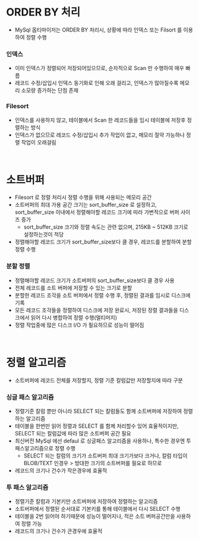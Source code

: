 # ORDER BY 처리
* MySql 옵티마이저는 ORDER BY 처리시, 상황에 따라 인덱스 또는 Filsort 를 이용하여 정렬 수행

### 인덱스
* 이미 인덱스가 정렬되어 저장되어있으므로, 순차적으로 Scan 만 수행하여 매우 빠름
* 레코드 수정/삽입시 인덱스 동기화로 인해 오래 걸리고, 인덱스가 많아질수록 메모리 소모량 증가하는 단점 존재

### Filesort
* 인덱스를 사용하지 않고, 테이블에서 Scan 한 레코드들을 임시 테이블에 저장후 정렬하는 방식
* 인덱스가 없으므로 레코드 수정/삽입시 추가 작업이 없고, 메모리 절약 가능하나 정렬 작업이 오래걸림

<br>

# 소트버퍼
* Filesort 로 정렬 처리시 정렬 수행을 위해 사용되는 메모리 공간
* 소트버퍼의 최대 가용 공간 크기는 sort_buffer_size 로 설정하고, sort_buffer_size 이내에서 정렬해야할 레코드 크기에 따라 가변적으로 버퍼 사이즈 증가
	* sort_buffer_size 크기와 정렬 속도는 관련 없으며, 215KB ~ 512KB 크기로 설정하는것이 적당
* 정렬해야할 레코드 크기가 sort_buffer_size보다 클 경우, 레코드를 분할하여 분할정렬 수행

### 분할 정렬
* 정렬해야할 레코드 크기가 소트버퍼의 sort_buffer_size보다 클 경우 사용
* 전체 레코드를 소트 버퍼에 저장할 수 있는 크기로 분할
* 분할한 레코드 조각을 소트 버퍼에서 정렬 수행 후, 정렬된 결과를 임시로 디스크에 기록
* 모든 레코드 조각들을 정렬하여 디스크에 저장 완료시, 저장된 정렬 결과들을 디스크에서 읽어 다시 병합하여 정렬 수행(멀티머지)
* 정렬 작업중에 많은 디스크 I/O 가 필요하므로 성능이 떨어짐

<br>

# 정렬 알고리즘
* 소트버퍼에 레코드 전체를 저장할지, 정렬 기준 칼럼값만 저장할지에 따라 구분

### 싱글 패스 알고리즘
* 정렬기준 칼럼 뿐만 아니라 SELECT 되는 칼럼들도 함께 소트버퍼에 저장하여 정렬하는 알고리즘
* 테이블을 한번만 읽어 정렬과 SELECT 를 함께 처리할수 있어 효율적이지만, SELECT 되는 칼럼값에 따라 많은 소트버퍼 공간 필요
* 최신버전 MySql 에선 defaul 로 싱글패스 알고리즘을 사용하나, 특수한 경우엔 투패스알고리즘으로 정렬 수행
	* SELECT 되는 칼럼의 크기가 소트버퍼 최대 크기가보다 크거나, 칼럼 타입이 BLOB/TEXT 인경우 > 방대한 크기의 소트버퍼를 필요로 하므로
* 레코드의 크기나 건수가 작은경우에 효율적

### 투 패스 알고리즘
* 정렬기준 칼럼과 기본키만 소트버퍼에 저장하여 정렬하는 알고리즘
* 소트버퍼에서 정렬된 순서대로 기본키를 통해 테이블에서 다시 SELECT 수행
* 테이블을 2번 읽어야 하기때문에 성능이 떨어지나, 적은 소트 버퍼공간만을 사용하여 정렬 가능
* 레코드의 크기나 건수가 큰경우에 효율적